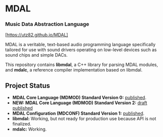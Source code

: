 # MDAL
### Music Data Abstraction Language

[https://utz82.github.io/MDAL]

MDAL is a veritable, text-based audio programming language specifically tailored for use with sound drivers operating on low-level devices such as sound chips and simple DACs.

This repository contains **libmdal**, a C++ library for parsing MDAL modules, and **mdalc**, a reference compiler implementation based on libmdal.


## Project Status
- **MDAL Core Language (MDMOD) Standard Version 0:** [published](https://github.com/utz82/MDAL/wiki/User-Reference).
- **NEW: MDAL Core Language (MDMOD) Standard Version 2:** [draft published](https://github.com/utz82/MDAL/wiki/MDMOD-Version-2-Specification-Draft)
- **MDAL Configuration (MDCONF) Standard Version 1:** [published](https://github.com/utz82/MDAL/wiki/Creating-Configurations).
- **libmdal:** Working, but not ready for production use because API is not finalized.
- **mdalc:** Working.